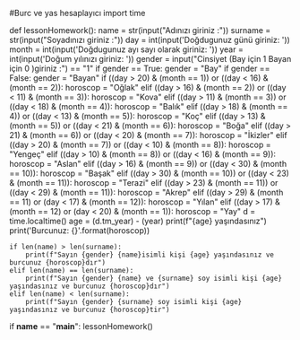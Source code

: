 #Burc ve yas hesaplayıcı
import time


def lessonHomework():
    name = str(input("Adınızı giriniz :"))
    surname = str(input("Soyadınızı giriniz :"))
    day = int(input('Doğdugunuz günü giriniz: '))
    month = int(input('Doğdugunuz ayı sayı olarak giriniz: '))
    year = int(input('Doğum yılınızı giriniz: '))
    gender = input("Cinsiyet (Bay için 1 Bayan için 0 )giriniz :") == "1"
    if gender == True:
        gender = "Bay"
    if gender == False:
        gender = "Bayan"
    if ((day > 20) & (month == 1)) or ((day < 16) & (month == 2)):
        horoscop = "Oğlak"
    elif ((day > 16) & (month == 2)) or ((day < 11) & (month == 3)):
        horoscop = "Kova"
    elif ((day > 11) & (month == 3)) or ((day < 18) & (month == 4)):
        horoscop = "Balık"
    elif ((day > 18) & (month == 4)) or ((day < 13) & (month == 5)):
        horoscop = "Koç"
    elif ((day > 13) & (month == 5)) or ((day < 21) & (month == 6)):
        horoscop = "Boğa"
    elif ((day > 21) & (month == 6)) or ((day < 20) & (month == 7)):
        horoscop = "İkizler"
    elif ((day > 20) & (month == 7)) or ((day < 10) & (month == 8)):
        horoscop = "Yengeç"
    elif ((day > 10) & (month == 8)) or ((day < 16) & (month == 9)):
        horoscop = "Aslan"
    elif ((day > 16) & (month == 9)) or ((day < 30) & (month == 10)):
        horoscop = "Başak"
    elif ((day > 30) & (month == 10)) or ((day < 23) & (month == 11)):
        horoscop = "Terazi"
    elif ((day > 23) & (month == 11)) or ((day < 29) & (month == 11)):
        horoscop = "Akrep"
    elif ((day > 29) & (month == 11) or (day < 17) & (month == 12)):
        horoscop = "Yılan"
    elif ((day > 17) & (month == 12) or (day < 20) & (month == 1)):
        horoscop = "Yay"
    d = time.localtime()
    age = (d.tm_year) - (year)
    print(f"{age} yaşındasınız")
    print('Burcunuz: {}'.format(horoscop))

    if len(name) > len(surname):
        print(f"Sayın {gender} {name}isimli kişi {age} yaşındasınız ve burcunuz {horoscop}dır")
    elif len(name) == len(surname):
        print(f"Sayın {gender} {name} ve {surname} soy isimli kişi {age} yaşındasınız ve burcunuz {horoscop}dır")
    elif len(name) < len(surname):
        print(f"Sayın {gender} {surname} soy isimli kişi {age} yaşındasınız ve burcunuz {horoscop}tir")


if __name__ == "__main__":
    lessonHomework()
